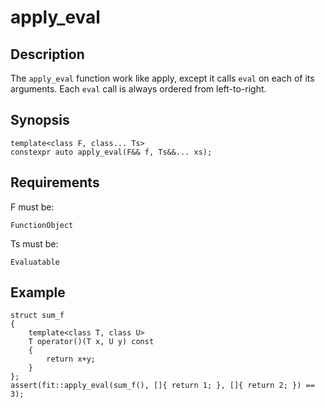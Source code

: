 apply_eval
==========

Description
-----------

The `apply_eval` function work like apply, except it calls `eval` on each of
its arguments. Each `eval` call is always ordered from left-to-right.

Synopsis
--------

    template<class F, class... Ts>
    constexpr auto apply_eval(F&& f, Ts&&... xs);

Requirements
------------

F must be:

    FunctionObject

Ts must be:

    Evaluatable

Example
-------

    struct sum_f
    {
        template<class T, class U>
        T operator()(T x, U y) const
        {
            return x+y;
        }
    };
    assert(fit::apply_eval(sum_f(), []{ return 1; }, []{ return 2; }) == 3);

